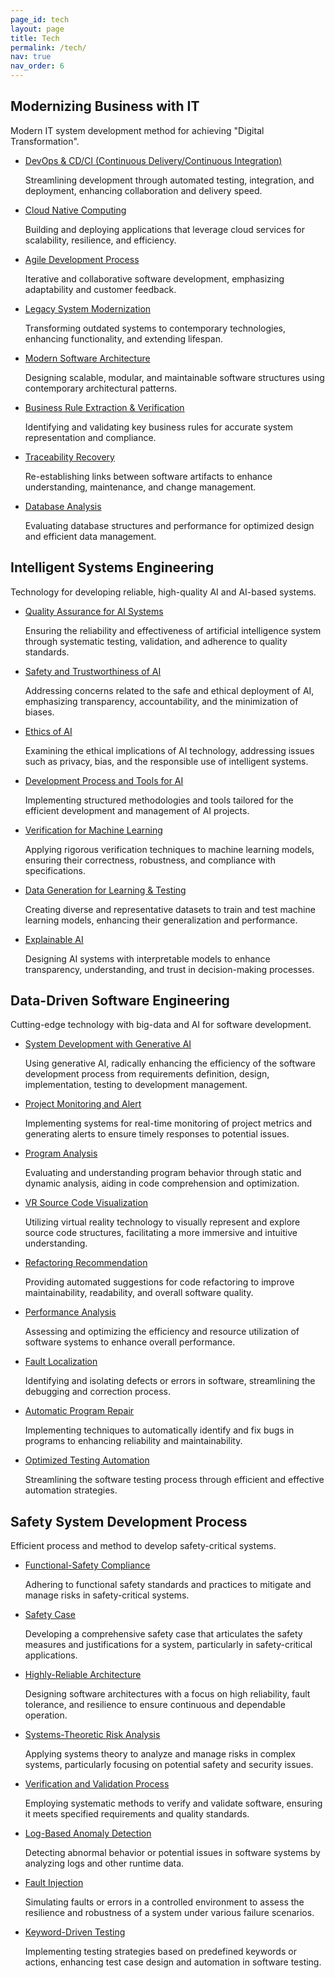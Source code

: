 ```yaml
---
page_id: tech
layout: page
title: Tech
permalink: /tech/
nav: true
nav_order: 6
---
```



## Modernizing Business with IT

Modern IT system development method for achieving "Digital Transformation".

- <summary><u>DevOps & CD/CI (Continuous Delivery/Continuous Integration)</u></summary><p>Streamlining development through automated testing, integration, and deployment, enhancing collaboration and delivery speed.</p>

- <summary><u>Cloud Native Computing</u></summary><p>Building and deploying applications that leverage cloud services for scalability, resilience, and efficiency.</p>

- <summary><u>Agile Development Process</u></summary><p>Iterative and collaborative software development, emphasizing adaptability and customer feedback.</p>

- <summary><u>Legacy System Modernization</u></summary><p>Transforming outdated systems to contemporary technologies, enhancing functionality, and extending lifespan.</p>

- <summary><u>Modern Software Architecture</u></summary><p>Designing scalable, modular, and maintainable software structures using contemporary architectural patterns.</p>

- <summary><u>Business Rule Extraction & Verification</u></summary><p>Identifying and validating key business rules for accurate system representation and compliance.</p>

- <summary><u>Traceability Recovery</u></summary><p>Re-establishing links between software artifacts to enhance understanding, maintenance, and change management.</p>

- <summary><u>Database Analysis</u></summary><p>Evaluating database structures and performance for optimized design and efficient data management.</p>

## Intelligent Systems Engineering

Technology for developing reliable, high-quality AI and AI-based systems.

- <summary><u>Quality Assurance for AI Systems</u></summary><p>Ensuring the reliability and effectiveness of artificial intelligence system through systematic testing, validation, and adherence to quality standards.</p>

- <summary><u>Safety and Trustworthiness of AI</u></summary><p>Addressing concerns related to the safe and ethical deployment of AI, emphasizing transparency, accountability, and the minimization of biases.</p>

- <summary><u>Ethics of AI</u></summary><p>Examining the ethical implications of AI technology, addressing issues such as privacy, bias, and the responsible use of intelligent systems.</p>

- <summary><u>Development Process and Tools for AI</u></summary><p>Implementing structured methodologies and tools tailored for the efficient development and management of AI projects.</p>

- <summary><u>Verification for Machine Learning</u></summary><p>Applying rigorous verification techniques to machine learning models, ensuring their correctness, robustness, and compliance with specifications.</p>

- <summary><u>Data Generation for Learning & Testing</u></summary><p>Creating diverse and representative datasets to train and test machine learning models, enhancing their generalization and performance.</p>

- <summary><u>Explainable AI</u></summary><p>Designing AI systems with interpretable models to enhance transparency, understanding, and trust in decision-making processes.</p>

## Data-Driven Software Engineering

Cutting-edge technology with big-data and AI for software development.

- <summary><u>System Development with Generative AI</u></summary><p>Using generative AI,  radically enhancing the efficiency of the software development process from requirements definition, design, implementation, testing to development management.</p>

- <summary><u>Project Monitoring and Alert</u></summary><p>Implementing systems for real-time monitoring of project metrics and generating alerts to ensure timely responses to potential issues.</p>

- <summary><u>Program Analysis</u></summary><p>Evaluating and understanding program behavior through static and dynamic analysis, aiding in code comprehension and optimization.</p>

- <summary><u>VR Source Code Visualization</u></summary><p>Utilizing virtual reality technology to visually represent and explore source code structures, facilitating a more immersive and intuitive understanding.</p>

- <summary><u>Refactoring Recommendation</u></summary><p>Providing automated suggestions for code refactoring to improve maintainability, readability, and overall software quality.</p>

- <summary><u>Performance Analysis</u></summary><p>Assessing and optimizing the efficiency and resource utilization of software systems to enhance overall performance.</p>

- <summary><u>Fault Localization</u></summary><p>Identifying and isolating defects or errors in software, streamlining the debugging and correction process.</p>

- <summary><u>Automatic Program Repair</u></summary><p>Implementing techniques to automatically identify and fix bugs in programs to enhancing reliability and maintainability.</p>

- <summary><u>Optimized Testing Automation</u></summary><p>Streamlining the software testing process through efficient and effective automation strategies.</p>

## Safety System Development Process

Efficient process and method to develop safety-critical systems.

- <summary><u>Functional-Safety Compliance</u></summary><p>Adhering to functional safety standards and practices to mitigate and manage risks in safety-critical systems.</p>

- <summary><u>Safety Case</u></summary><p>Developing a comprehensive safety case that articulates the safety measures and justifications for a system, particularly in safety-critical applications.</p>

- <summary><u>Highly-Reliable Architecture</u></summary><p>Designing software architectures with a focus on high reliability, fault tolerance, and resilience to ensure continuous and dependable operation.</p>

- <summary><u>Systems-Theoretic Risk Analysis</u></summary><p>Applying systems theory to analyze and manage risks in complex systems, particularly focusing on potential safety and security issues.</p>

- <summary><u>Verification and Validation Process</u></summary><p>Employing systematic methods to verify and validate software, ensuring it meets specified requirements and quality standards.</p>

- <summary><u>Log-Based Anomaly Detection</u></summary><p>Detecting abnormal behavior or potential issues in software systems by analyzing logs and other runtime data.</p>

- <summary><u>Fault Injection</u></summary><p>Simulating faults or errors in a controlled environment to assess the resilience and robustness of a system under various failure scenarios.</p>

- <summary><u>Keyword-Driven Testing</u></summary><p>Implementing testing strategies based on predefined keywords or actions, enhancing test case design and automation in software testing.</p>
